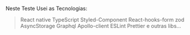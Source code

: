 Neste Teste Usei as Tecnologias:
> React native
> TypeScript
> Styled-Component
> React-hooks-form
> zod
> AsyncStorage
> Graphql
> Apollo-client
> ESLint
> Prettier e outras libs...
